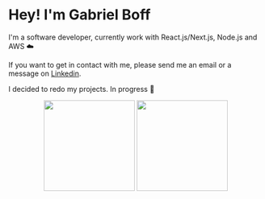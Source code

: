 
<h1>Hey! I'm Gabriel Boff</h1>

<p>I'm a software developer, currently work with React.js/Next.js, Node.js and AWS ☁️</p>

<p>If you want to get in contact with me, please send me an email or a message on <a text-decoration='none' href="https://www.linkedin.com/in/gmeninboff/">Linkedin</a>.</p>

<p>I decided to redo my projects. In progress 🔧</p>

<div align="center">
  <img height="180em" src="https://github-readme-stats.vercel.app/api?username=gab-boff&show_icons=true&theme=tokyonight&include_all_commits=true&count_private=true"/>
  <img height="180em" src="https://github-readme-stats.vercel.app/api/top-langs/?username=gab-boff&layout=compact&langs_count=10&theme=tokyonight"/>
</div>
